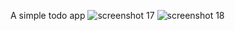 A simple todo app
![screenshot 17](https://user-images.githubusercontent.com/25454156/46909032-79edf400-cf49-11e8-969c-c19485eeccac.png)
![screenshot 18](https://user-images.githubusercontent.com/25454156/46909033-79edf400-cf49-11e8-8719-82a70f10f47c.png)

